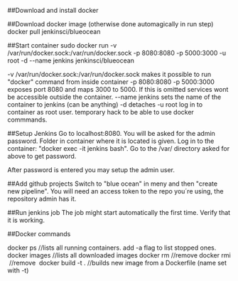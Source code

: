 
##Download and install docker


##Download docker image (otherwise done automagically in run step)
docker pull jenkinsci/blueocean

##Start container
sudo docker run -v /var/run/docker.sock:/var/run/docker.sock -p 8080:8080 -p 5000:3000 -u root -d --name jenkins jenkinsci/blueocean

-v /var/run/docker.sock:/var/run/docker.sock    makes it possible to run "docker" command from inside container
-p 8080:8080 -p 5000:3000                       exposes port 8080 and maps 3000 to 5000. If this is omitted services wont be accessible outside the container.
--name jenkins                                  sets the name of the container to jenkins (can be anything)
-d                                              detaches 
-u root                                         log in to container as root user. temporary hack to be able to use docker commmands.

##Setup Jenkins
Go to localhost:8080. You will be asked for the admin password. Folder in container where it is located is given.
Log in to the container: "docker exec -it jenkins bash". Go to the /var/ directory asked for above to get password.

After password is entered you may setup the admin user.

##Add github projects
Switch to "blue ocean" in meny and then "create new pipeline".
You will need an access token to the repo you´re using, the repository admin has it.

##Run jenkins job
The job might start automatically the first time. Verify that it is working.

##Docker commands

docker ps //lists all running containers. add -a flag to list stopped ones.
docker images //lists all downloaded images
docker rm <container> //remove <container>
docker rmi <image> //remove <image>
docker build -t <newImage> . //builds new image from a Dockerfile (name set with -t)
